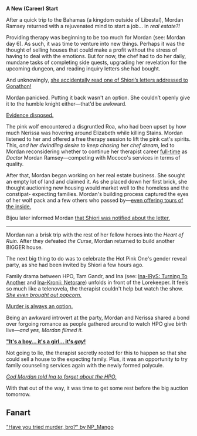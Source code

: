 **A New (Career) Start**

After a quick trip to the Bahamas (a kingdom outside of Libestal), Mordan Ramsey returned with a rejuvenated mind to start a job… in _real estate?!_

Providing therapy was beginning to be too much for Mordan (see: Mordan day 6). As such, it was time to venture into new things. Perhaps it was the thought of selling houses that could make a profit without the stress of having to deal with the emotions. But for now, the chef had to do her daily, mundane tasks of completing side quests, upgrading her revelation for the upcoming dungeon, and reading inquiry letters she had bought.

And unknowingly, [she accidentally read one of Shiori’s letters addressed to Gonathon!](https://www.youtube.com/live/WG748SwXQVo?t=389)

Mordan panicked. Putting it back wasn't an option. She couldn’t openly give it to the humble knight either—that’d be awkward.

[Evidence disposed.](#embed:https://www.youtube.com/live/WG748SwXQVo?t=650)

The pink wolf encountered a disgruntled Roa, who had been upset by how much Nerissa was hovering around Elizabeth while killing Stains. Mordan listened to her and offered a free therapy session to lift the pink cat's spirits. This, _and her dwindling desire to keep chasing her chef dream_, led to Mordan reconsidering whether to continue her therapist career [full-time](https://www.youtube.com/live/WG748SwXQVo?t=1927) as _Doctor_ Mordan Ramsey—competing with Mococo's services in terms of quality.

After that, Mordan began working on her real estate business. She sought an empty lot of land and claimed it. As she placed down her first brick, she thought auctioning new housing would market well to the homeless and the constipat- expecting families. Mordan's building process captured the eyes of her wolf pack and a few others who passed by—[even offering tours of the inside.](https://www.youtube.com/live/WG748SwXQVo?t=4571)

Bijou later informed Mordan [that Shiori was notified about the letter.](https://www.youtube.com/live/WG748SwXQVo?t=4673)

---

Mordan ran a brisk trip with the rest of her fellow heroes into the _Heart of Ruin_. After they defeated _the Curse_, Mordan returned to build another BIGGER house.

The next big thing to do was to celebrate the Hot Pink One's gender reveal party, as she had been invited by Shiori a few hours ago.

Family drama between HPO, Tam Gandr, and Ina (see: [Ina-IRyS: Turning To Another](#edge:ina-irys) and [Ina-Kronii: Netorare](#edge:kronii-ina)) unfolds in front of the Lorekeeper. It feels so much like a telenovela, the therapist couldn't help but watch the show. [_She even brought out popcorn._](https://www.youtube.com/live/WG748SwXQVo?t=11440)

[Murder is always an option.](https://www.youtube.com/live/WG748SwXQVo?t=11842)

Being an awkward introvert at the party, Mordan and Nerissa shared a bond over forgoing romance as people gathered around to watch HPO give birth live—_and yes, Mordan filmed it._

[**"It's a boy... it's a girl... it's _gay_!**](#embed:https://www.youtube.com/live/WG748SwXQVo?t=12075)

Not going to lie, the therapist secretly rooted for this to happen so that she could sell a house to the expecting family. Plus, it was an opportunity to try family counseling services again with the newly formed polycule.

_[God Mordan told Ina to forget about the HPO.](https://www.youtube.com/live/WG748SwXQVo?t=15053)_

With that out of the way, it was time to get some rest before the big auction tomorrow.

## Fanart

["Have you tried murder, bro?" by NP_Mango](https://x.com/NP_Mango/status/1921382634040533389)
